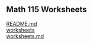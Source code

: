 ## Math 115 Worksheets
[README.md](worksheets/README.md)  
[worksheets](worksheets/worksheets)  
[worksheets.md](worksheets/worksheets.md)  


